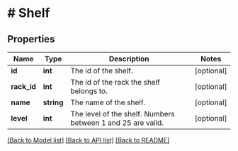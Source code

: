 # # Shelf

## Properties

Name | Type | Description | Notes
------------ | ------------- | ------------- | -------------
**id** | **int** | The id of the shelf. | [optional]
**rack_id** | **int** | The id of the rack the shelf belongs to. | [optional]
**name** | **string** | The name of the shelf. | [optional]
**level** | **int** | The level of the shelf. Numbers between 1 and 25 are valid. | [optional]

[[Back to Model list]](../../README.md#models) [[Back to API list]](../../README.md#endpoints) [[Back to README]](../../README.md)
